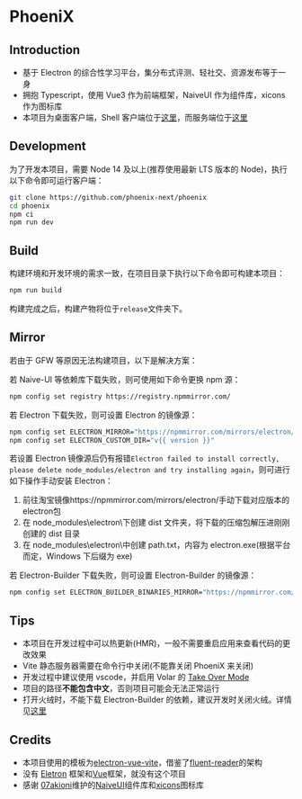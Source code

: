 # PhoeniX

## Introduction

- 基于 Electron 的综合性学习平台，集分布式评测、轻社交、资源发布等于一身
- 拥抱 Typescript，使用 Vue3 作为前端框架，NaiveUI 作为组件库，xicons 作为图标库
- 本项目为桌面客户端，Shell 客户端位于[这里](https://github.com/phoenix-next/phoenix-shell)，而服务端位于[这里](https://github.com/phoenix-next/phoenix-server)

## Development

为了开发本项目，需要 Node 14 及以上(推荐使用最新 LTS 版本的 Node)，执行以下命令即可运行客户端：

```bash
git clone https://github.com/phoenix-next/phoenix
cd phoenix
npm ci
npm run dev
```

## Build

构建环境和开发环境的需求一致，在项目目录下执行以下命令即可构建本项目：

```bash
npm run build
```

构建完成之后，构建产物将位于`release`文件夹下。

## Mirror

若由于 GFW 等原因无法构建项目，以下是解决方案：

若 Naive-UI 等依赖库下载失败，则可使用如下命令更换 npm 源：

```bash
npm config set registry https://registry.npmmirror.com/
```

若 Electron 下载失败，则可设置 Electron 的镜像源：

```bash
npm config set ELECTRON_MIRROR="https://npmmirror.com/mirrors/electron/"
npm config set ELECTRON_CUSTOM_DIR="v{{ version }}"
```

若设置 Electron 镜像源后仍有报错`Electron failed to install correctly, please delete node_modules/electron and try installing again`，则可进行如下操作手动安装 Electron：

1. 前往淘宝镜像https://npmmirror.com/mirrors/electron/手动下载对应版本的electron包
2. 在 node_modules\electron\下创建 dist 文件夹，将下载的压缩包解压进刚刚创建的 dist 目录
3. 在 node_modules\electron\中创建 path.txt，内容为 electron.exe(根据平台而定，Windows 下后缀为 exe)

若 Electron-Builder 下载失败，则可设置 Electron-Builder 的镜像源：

```bash
npm config set ELECTRON_BUILDER_BINARIES_MIRROR="https://npmmirror.com/mirrors/electron-builder-binaries/"
```

## Tips

- 本项目在开发过程中可以热更新(HMR)，一般不需要重启应用来查看代码的更改效果
- Vite 静态服务器需要在命令行中关闭(不能靠关闭 PhoeniX 来关闭)
- 开发过程中建议使用 vscode，并启用 Volar 的 [Take Over Mode](https://github.com/johnsoncodehk/volar/discussions/471#discussion-3561961)
- 项目的路径**不能包含中文**，否则项目可能会无法正常运行
- 打开火绒时，不能下载 Electron-Builder 的依赖，建议开发时关闭火绒。详情见[这里](https://blog.csdn.net/qiuqiang748/article/details/106902082)

## Credits

- 本项目使用的模板为[electron-vue-vite](https://github.com/caoxiemeihao/electron-vue-vite)，借鉴了[fluent-reader](https://github.com/yang991178/fluent-reader)的架构
- 没有 [Eletron](https://github.com/electron/electron) 框架和[Vue](https://github.com/vuejs/core)框架，就没有这个项目
- 感谢 [07akioni](https://github.com/07akioni)维护的[NaiveUI](https://github.com/TuSimple/naive-ui)组件库和[xicons](https://github.com/07akioni/xicons)图标库
